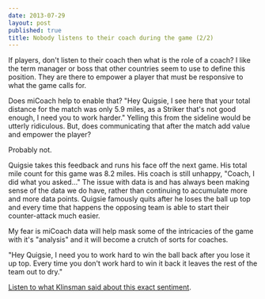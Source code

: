 ```yaml
---
date: 2013-07-29
layout: post
published: true
title: Nobody listens to their coach during the game (2/2)
---
```


If players, don't listen to their coach then what is the role of a coach? I like the term manager or boss that other countries seem to use to define this position. They are there to empower a player that must be responsive to what the game calls for.

Does miCoach help to enable that? "Hey Quigsie, I see here that your total distance for the match was only 5.9 miles, as a Striker that's not good enough, I need you to work harder." Yelling this from the sideline would be utterly ridiculous. But, does communicating that after the match add value and empower the player?

Probably not.

Quigsie takes this feedback and runs his face off the next game. His total mile count for this game was 8.2 miles. His coach is still unhappy, "Coach, I did what you asked..."
The issue with data is and has always been making sense of the data we do have, rather than continuing to accumulate more and more data points. Quigsie famously quits after he loses the ball up top and every time that happens the opposing team is able to start their counter-attack much easier. 

My fear is miCoach data will help mask some of the intricacies of the game with it's "analysis" and it will become a crutch of sorts for coaches.

"Hey Quigsie, I need you to work hard to win the ball back after you lose it up top. Every time you don't work hard to win it back it leaves the rest of the team out to dry."

<a target="_blank" href="http://youtu.be/o1TWEoSmRwU?t=17m29s">Listen to what Klinsman said about this exact sentiment</a>. 
